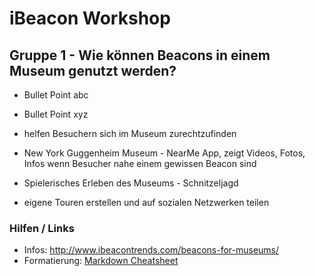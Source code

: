# iBeacon Workshop

## Gruppe 1 -  Wie können Beacons in einem Museum genutzt werden?


* Bullet Point abc
* Bullet Point xyz

* helfen Besuchern sich im Museum zurechtzufinden
* New York Guggenheim Museum - NearMe App, zeigt Videos, Fotos, Infos wenn Besucher nahe einem gewissen Beacon sind
* Spielerisches Erleben des Museums - Schnitzeljagd
* eigene Touren erstellen und auf sozialen Netzwerken teilen



### Hilfen / Links

* Infos: http://www.ibeacontrends.com/beacons-for-museums/
* Formatierung: [Markdown Cheatsheet](https://github.com/adam-p/markdown-here/wiki/Markdown-Cheatsheet)


